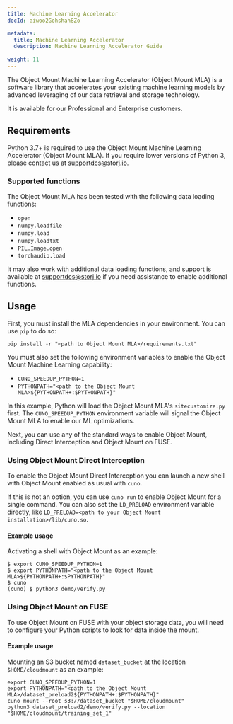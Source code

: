 ```yaml
---
title: Machine Learning Accelerator
docId: aiwoo2Gohshah8Zo

metadata:
  title: Machine Learning Accelerator
  description: Machine Learning Accelerator Guide
    
weight: 11
---
```


The Object Mount Machine Learning Accelerator (Object Mount MLA) is a software library that accelerates your existing machine learning models by advanced leveraging of our data retrieval and storage technology.

It is available for our Professional and Enterprise customers.

## Requirements

Python 3.7+ is required to use the Object Mount Machine Learning Accelerator (Object Mount MLA). If you require lower versions of Python 3, please contact us at [supportdcs@storj.io](mailto:supportdcs@storj.io).

### Supported functions

The Object Mount MLA has been tested with the following data loading functions:

- `open`
- `numpy.loadfile`
- `numpy.load`
- `numpy.loadtxt`
- `PIL.Image.open`
- `torchaudio.load`

It may also work with additional data loading functions, and support is available at [supportdcs@storj.io](mailto:supportdcs@storj.io) if you need assistance to enable additional functions.

## Usage

First, you must install the MLA dependencies in your environment. You can use `pip` to do so:

```console
pip install -r "<path to Object Mount MLA>/requirements.txt"
```

You must also set the following environment variables to enable the Object Mount Machine Learning capability:

- `CUNO_SPEEDUP_PYTHON=1`
- `PYTHONPATH="<path to the Object Mount MLA>${PYTHONPATH+:$PYTHONPATH}"`

In this example, Python will load the Object Mount MLA's `sitecustomize.py` first. The `CUNO_SPEEDUP_PYTHON` environment variable will signal the Object Mount MLA to enable our ML optimizations.

Next, you can use any of the standard ways to enable Object Mount, including Direct Interception and Object Mount on FUSE.

### Using Object Mount Direct Interception

To enable the Object Mount Direct Interception you can launch a new shell with Object Mount enabled as usual with `cuno`.

If this is not an option, you can use `cuno run` to enable Object Mount for a single command. You can also set the `LD_PRELOAD` environment variable directly, like `LD_PRELOAD=<path to your Object Mount installation>/lib/cuno.so`.

#### Example usage

Activating a shell with Object Mount as an example:

```console
$ export CUNO_SPEEDUP_PYTHON=1
$ export PYTHONPATH="<path to the Object Mount MLA>${PYTHONPATH+:$PYTHONPATH}"
$ cuno
(cuno) $ python3 demo/verify.py
```

### Using Object Mount on FUSE

To use Object Mount on FUSE with your object storage data, you will need to configure your Python scripts to look for data inside the mount.

#### Example usage

Mounting an S3 bucket named `dataset_bucket` at the location `$HOME/cloudmount` as an example:

```console
export CUNO_SPEEDUP_PYTHON=1
export PYTHONPATH="<path to the Object Mount MLA>/dataset_preload2${PYTHONPATH+:$PYTHONPATH}"
cuno mount --root s3://dataset_bucket "$HOME/cloudmount"
python3 dataset_preload2/demo/verify.py --location "$HOME/cloudmount/training_set_1"
```
